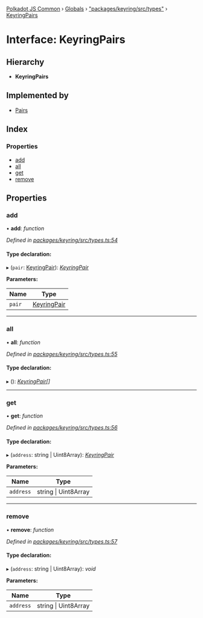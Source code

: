 [Polkadot JS Common](../README.md) › [Globals](../globals.md) › ["packages/keyring/src/types"](../modules/_packages_keyring_src_types_.md) › [KeyringPairs](_packages_keyring_src_types_.keyringpairs.md)

# Interface: KeyringPairs

## Hierarchy

* **KeyringPairs**

## Implemented by

* [Pairs](../classes/_packages_keyring_src_pairs_.pairs.md)

## Index

### Properties

* [add](_packages_keyring_src_types_.keyringpairs.md#add)
* [all](_packages_keyring_src_types_.keyringpairs.md#all)
* [get](_packages_keyring_src_types_.keyringpairs.md#get)
* [remove](_packages_keyring_src_types_.keyringpairs.md#remove)

## Properties

###  add

• **add**: *function*

*Defined in [packages/keyring/src/types.ts:54](https://github.com/polkadot-js/common/blob/e7c665e5/packages/keyring/src/types.ts#L54)*

#### Type declaration:

▸ (`pair`: [KeyringPair](_packages_keyring_src_types_.keyringpair.md)): *[KeyringPair](_packages_keyring_src_types_.keyringpair.md)*

**Parameters:**

Name | Type |
------ | ------ |
`pair` | [KeyringPair](_packages_keyring_src_types_.keyringpair.md) |

___

###  all

• **all**: *function*

*Defined in [packages/keyring/src/types.ts:55](https://github.com/polkadot-js/common/blob/e7c665e5/packages/keyring/src/types.ts#L55)*

#### Type declaration:

▸ (): *[KeyringPair](_packages_keyring_src_types_.keyringpair.md)[]*

___

###  get

• **get**: *function*

*Defined in [packages/keyring/src/types.ts:56](https://github.com/polkadot-js/common/blob/e7c665e5/packages/keyring/src/types.ts#L56)*

#### Type declaration:

▸ (`address`: string | Uint8Array): *[KeyringPair](_packages_keyring_src_types_.keyringpair.md)*

**Parameters:**

Name | Type |
------ | ------ |
`address` | string &#124; Uint8Array |

___

###  remove

• **remove**: *function*

*Defined in [packages/keyring/src/types.ts:57](https://github.com/polkadot-js/common/blob/e7c665e5/packages/keyring/src/types.ts#L57)*

#### Type declaration:

▸ (`address`: string | Uint8Array): *void*

**Parameters:**

Name | Type |
------ | ------ |
`address` | string &#124; Uint8Array |
